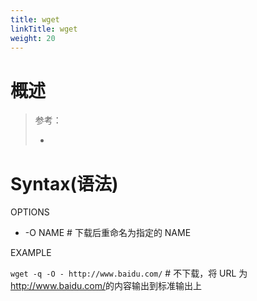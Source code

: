 ```yaml
---
title: wget
linkTitle: wget
weight: 20
---
```


# 概述

> 参考：
>
> -

# Syntax(语法)

OPTIONS

- -O NAME # 下载后重命名为指定的 NAME

EXAMPLE

`wget -q -O - http://www.baidu.com/` # 不下载，将 URL 为<http://www.baidu.com/>的内容输出到标准输出上
